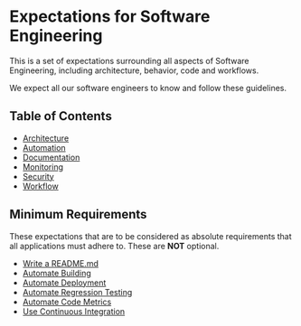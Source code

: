# Expectations for Software Engineering

This is a set of expectations surrounding all aspects of Software Engineering,
including architecture, behavior, code and workflows.

We expect all our software engineers to know and follow these guidelines.

## Table of Contents

  - [Architecture](architecture.md)
  - [Automation](automation.md)
  - [Documentation](documentation.md)
  - [Monitoring](monitoring.md)
  - [Security](security.md)
  - [Workflow](workflow.md)

## Minimum Requirements

These expectations that are to be considered as absolute requirements that all
applications must adhere to. These are **NOT** optional.

  - [Write a README.md](documentation.md#write-a-readmemd)
  - [Automate Building](automation/building.md)
  - [Automate Deployment](automation.md#automate-deployment)
  - [Automate Regression Testing](automation.md#automate-regression-testing)
  - [Automate Code Metrics](automation.md#automate-code-metrics)
  - [Use Continuous Integration](automation.md#use-continuous-integration)
